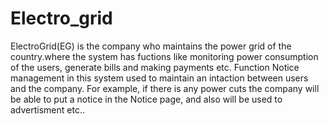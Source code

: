 # Electro_grid

ElectroGrid(EG) is the company who maintains the power grid of the country.where the system has fuctions like monitoring power consumption of the users, generate bills
and making payments etc. Function Notice management in this system used to maintain an intaction between users and the company. For example, if there is any power cuts the
company will be able to put a notice in the Notice page, and also will be used to advertisment etc..
